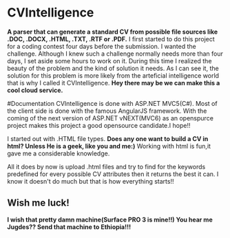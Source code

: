 # CVIntelligence
<b>A parser that can generate a standard CV from possible file sources like .DOC, .DOCX, .HTML, .TXT, .RTF or .PDF.</b>
I first started to do this project for a coding contest four days before the submission. I wanted the challenge. Although I knew such a challenge normally needs more than four days, I set aside some hours to work on it. During this time I realized the beauty of the problem and the kind of solution it needs. As I can see it, the solution for this problem is more likely from the arteficial intelligence world that is why I called it CVIntelligence. <b>Hey there may be we can make this a cool cloud service.
</b>

#Documentation
CVIntelligence is done with ASP.NET MVC5(C#). Most of the client side is done with the famous AngularJS framework. With the coming of the next version of ASP.NET vNEXT(MVC6) as an openspurce project makes this project a good opensource candidate.I hope!!

I started out with .HTML file types. <b>Does any one want to build a CV in html? Unless He is a geek, like you and me:)</b> Working with html is fun,it gave me a considerable knowledge. 

All it does by now is upload .html files and try to find for the keywords predefined for every possible CV attributes then it returns the best it can. I know it doesn't do much but that is how everything starts!!

<h2>Wish me luck!</h2>
<b>I wish that pretty damn machine(Surface PRO 3 is mine!!) You hear me Jugdes?? Send that machine to Ethiopia!!!</b> 





